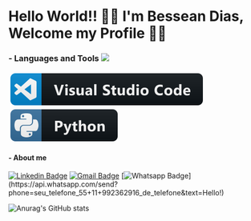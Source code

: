 # Hello World!! 👩‍💻 I'm Bessean Dias, Welcome  my Profile 👩‍💻 

### - Languages and Tools <img src="https://media.giphy.com/media/WUlplcMpOCEmTGBtBW/giphy.gif" width="30"> 
 <img src="https://raw.githubusercontent.com/andreassef/andreassef/master/github/visualstudio_code.svg" alt="vscode" style="vertical-align:top; margin:4px"> <img src="https://raw.githubusercontent.com/andreassef/andreassef/master/github/python.svg" alt="python" style="vertical-align:top; margin:4px">


#### - About me   

[![Linkedin Badge](https://img.shields.io/badge/-LinkedIn-blue?style=flat-square&logo=Linkedin&logoColor=white&link=https://www.linkedin.com/in/bessean/)](https://www.linkedin.com/in/bessean/)
[![Gmail Badge](https://img.shields.io/badge/-Gmail-c14438?style=flat-square&logo=Gmail&logoColor=white&link=mailto:bessean.augusto@gmail.com)](mailto:bessean.augusto@gmail.com)
[![Whatsapp Badge](https://img.shields.io/badge/-Whatsapp-4CA143?style=flat-square&labelColor=4CA143&logo=whatsapp&logoColor=white&link=https://api.whatsapp.com/send?phone=seu_telefone_55+11+992362916_de_telefone&text=Hello!)](https://api.whatsapp.com/send?phone=seu_telefone_55+11+992362916_de_telefone&text=Hello!)






![Anurag's GitHub stats](https://github-readme-stats.vercel.app/api?username=anuraghazra&show_icons=true&theme=radical)
